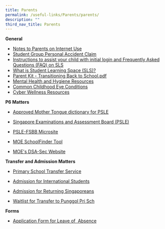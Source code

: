 ```yaml
---
title: Parents
permalink: /useful-links/Parents/parents/
description: ""
third_nav_title: Parents
---
```

**General**

*   [Notes to Parents on Internet Use](/files/Notes%20to%20Parents%20on%20Internet%20use.pdf)
*   [Student Group Personal Accident Claim](https://studentgpa.incomegroupins.com.sg/#/)  
*   [Instructions to assist your child with initial login and Frequently Asked Questions (FAQ) on SLS](/files/Instructions%20to%20assist%20child%20with%20initial%20login%20and%20Frequent%20Asked%20Questions%20FAQ%20on%20SLS.pdf)
*   [What is Student Learning Space (SLS)?](https://www.youtube.com/watch?v=eKIHRVWxYPI)
*   [Parent Kit - Transitioning Back to School.pdf](/files/Parent%20Kit%20-%20Transitioning%20Back%20to%20School.pdf)
*   [Mental Health and Hygiene Resources](https://www.healthhub.sg/programmes/170/StayWell#families-stay-healthy)
*   [Common Childhood Eye Conditions](/files/Childhood%20Eye%20Condition.pdf)
*   [Cyber Wellness Resources](/files/CyberWellnessResource.pdf)

**P6 Matters**

*   [Approved Mother Tongue dictionary for PSLE](/files/list_of_dictionaries_for_examination.pdf)
*   [Singapore Examinations and Assessment Board (PSLE)](https://www.seab.gov.sg/home/examinations/psle)  
    
*   [PSLE-FSBB Microsite](https://www.moe.gov.sg/microsites/psle-fsbb/index.html)  
    
*   [MOE SchoolFinder Tool](https://www.moe.gov.sg/schoolfinder)  
    
*   [MOE's DSA-Sec Website](https://www.moe.gov.sg/secondary/dsa)  
    

  

**Transfer and Admission Matters**

*   [Primary School Transfer Service](https://www.moe.gov.sg/primary/transfers)
*   [Admission for International Students](https://www.moe.gov.sg/international-students)  
    
*   [Admission for Returning Singaporeans](https://www.moe.gov.sg/returning-singaporeans)  
    
*   [Waitlist for Transfer to Punggol Pri Sch](https://form.gov.sg/5eec65a8296d630011a351b2)  
    

  

**Forms**

*   [Application Form for Leave of  Absence](https://form.gov.sg/#!/60bdb67379dded0011f083dd)